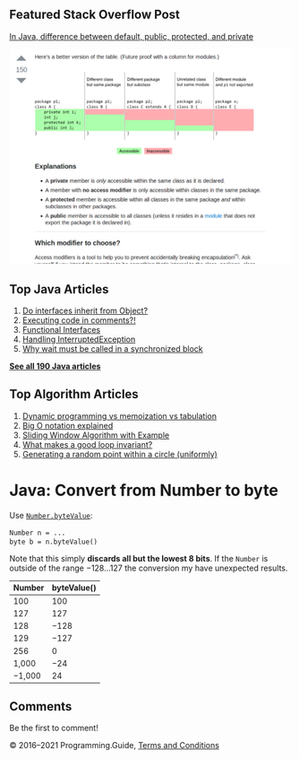 <span class="underline"></span>

<span class="underline"></span>

Featured Stack Overflow Post
----------------------------

[In Java, difference between default, public, protected, and private](https://stackoverflow.com/a/33627846/276052)  
  
[<img src="../images/so-featured-33627846.png" alt="StackOverflow screenshot thumbnail" class="screenshot" />](https://stackoverflow.com/a/33627846/276052)

<span class="underline"></span>

Top Java Articles
-----------------

1.  [Do interfaces inherit from Object?](do-interfaces-inherit-from-object.html)
2.  [Executing code in comments?!](executing-code-in-comments.html)
3.  [Functional Interfaces](functional-interfaces.html)
4.  [Handling InterruptedException](handling-interrupted-exceptions.html)
5.  [Why wait must be called in a synchronized block](why-wait-must-be-in-synchronized.html)

[**See all 190 Java articles**](index.html)

Top Algorithm Articles
----------------------

1.  [Dynamic programming vs memoization vs tabulation](../dynamic-programming-vs-memoization-vs-tabulation.html)
2.  [Big O notation explained](../big-o-notation-explained.html)
3.  [Sliding Window Algorithm with Example](../sliding-window-example.html)
4.  [What makes a good loop invariant?](../what-makes-a-good-loop-invariant.html)
5.  [Generating a random point within a circle (uniformly)](../random-point-within-circle.html)

Java: Convert from Number to byte
=================================

Use [`Number.byteValue`](https://docs.oracle.com/javase/8/docs/api/java/lang/Number.html#byteValue--):

    Number n = ...
    byte b = n.byteValue()

Note that this simply **discards all but the lowest 8 bits**. If the `Number` is outside of the range −128…127 the conversion my have unexpected results.

<table><thead><tr class="header"><th>Number</th><th>byteValue()</th></tr></thead><tbody><tr class="odd"><td>100</td><td>100</td></tr><tr class="even"><td>127</td><td>127</td></tr><tr class="odd"><td>128</td><td>−128</td></tr><tr class="even"><td>129</td><td>−127</td></tr><tr class="odd"><td>256</td><td>0</td></tr><tr class="even"><td>1,000</td><td>−24</td></tr><tr class="odd"><td>−1,000</td><td>24</td></tr></tbody></table>

Comments
--------

Be the first to comment!

© 2016–2021 Programming.Guide, [Terms and Conditions](../terms-and-conditions.html)
